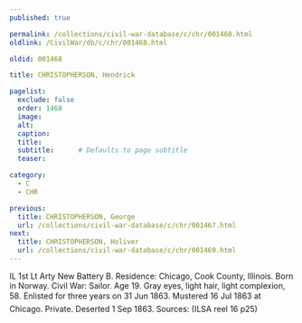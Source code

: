 ```yaml
---
published: true

permalink: /collections/civil-war-database/c/chr/001468.html
oldlink: /CivilWar/db/c/chr/001468.html

oldid: 001468

title: CHRISTOPHERSON, Hendrick

pagelist:
  exclude: false
  order: 1468
  image: 
  alt:
  caption:
  title:
  subtitle:      # Defaults to page subtitle
  teaser:

category: 
  - C 
  - CHR

previous:
  title: CHRISTOPHERSON, George
  url: /collections/civil-war-database/c/chr/001467.html  
next:
  title: CHRISTOPHERSON, Holiver
  url: /collections/civil-war-database/c/chr/001469.html   
---
```

IL 1st Lt Arty New Battery B. Residence: Chicago, Cook County, Illinois. Born in Norway. Civil War: Sailor. Age 19. Gray eyes, light hair, light complexion, 5&#146;8&#148;. Enlisted for three years on 31 Jun 1863. Mustered 16 Jul 1863 at Chicago. Private. Deserted 1 Sep 1863. Sources: (ILSA reel 16 p25)